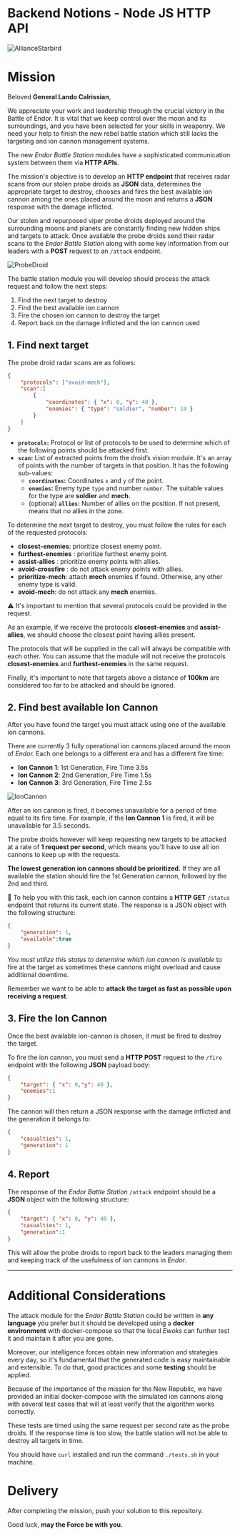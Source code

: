 # Backend Notions - Node JS HTTP API

![AllianceStarbird](assets/alliance-logo.png)

# Mission

Beloved **General Lando Calrissian**,

We appreciate your work and leadership through the crucial victory in the Battle of Endor. It is vital that we keep control over the moon and its surroundings, and you have been selected for your skills in weaponry. We need your help to finish the new rebel battle station which still lacks the targeting and ion cannon management systems.

The new *Endor Battle Station* modules have a sophisticated communication system between them via **HTTP APIs**.

The mission's objective is to develop an **HTTP endpoint** that receives radar scans from our stolen probe droids as **JSON** data, determines the appropriate target to destroy, chooses and fires the best available ion cannon among the ones placed around the moon and returns a **JSON** response with the damage inflicted.

Our stolen and repurposed viper probe droids deployed around the surrounding moons and planets are constantly finding new hidden ships and targets to attack. Once available the probe droids send their radar scans to the *Endor Battle Station* along with some key information from our leaders with a **POST** request to an `/attack` endpoint.

![ProbeDroid](assets/probe-droid.png)

The battle station module you will develop should process the attack request and follow the next steps:

  1. Find the next target to destroy
  2. Find the best available ion cannon
  3. Fire the chosen ion cannon to destroy the target
  4. Report back on the damage inflicted and the ion cannon used

## 1. Find next target

The probe droid radar scans are as follows:

```json
{
	"protocols": ["avoid-mech"],
	"scan":[
		{
			"coordinates": { "x": 0, "y": 40 },
			"enemies": { "type": "soldier", "number": 10 }
		}
	]
}
```

- **`protocols`:** Protocol or list of protocols to be used to determine which of the following points should be attacked first.
- **`scan`:** List of extracted points from the droid’s vision module. It's an array of points with the number of targets in that position. It has the following sub-values:
    - **`coordinates`:** Coordinates `x` and `y` of the point.
    - **`enemies`:** Enemy type `type` and number `number`. The suitable values for the type are **soldier** and **mech**.
    - (optional) **`allies`:**  Number of allies on the position. If not present, means that no allies in the zone.

To determine the next target to destroy, you must follow the rules for each of the requested protocols:

- **closest-enemies**: prioritize closest enemy point.
- **furthest-enemies** : prioritize furthest enemy point.
- **assist-allies** : prioritize enemy points with allies.
- **avoid-crossfire** : do not attack enemy points with allies.
- **prioritize-mech**: attach **mech** enemies if found. Otherwise, any other enemy type is valid.
- **avoid-mech**: do not attack any **mech** enemies.

<aside>
⚠️ It's important to mention that several protocols could be provided in the request.

</aside>

As an example, if we receive the protocols **closest-enemies** and **assist-allies**, we should choose the closest point having allies present.

The protocols that will be supplied in the call will always be compatible with each other. You can assume that the module will not receive the protocols **closest-enemies** and **furthest-enemies** in the same request.

Finally, it's important to note that targets above a distance of **100km** are considered too far to be attacked and should be ignored.

## 2. Find best available Ion Cannon

After you have found the target you must attack using one of the available ion cannons.

There are currently 3 fully operational ion cannons placed around the moon of *Endor.* Each one belongs to a different era and has a different fire time:

- **Ion Cannon 1**: 1st Generation, Fire Time 3.5s
- **Ion Cannon 2**: 2nd Generation, Fire Time 1.5s
- **Ion Cannon 3**: 3rd Generation, Fire Time 2.5s

![IonCannon](assets/ion-cannon.png)

After an ion cannon is fired, it becomes unavailable for a period of time equal to its fire time. For example, if the **Ion Cannon 1** is fired, it will be unavailable for 3.5 seconds.

The probe droids however will keep requesting new targets to be attacked at a rate of **1 request per second**, which means you'll have to use all ion cannons to keep up with the requests.

**The lowest generation ion cannons should be prioritized.** If they are all available the station should fire the 1st Generation cannon, followed by the 2nd and third.

🔧 To help you with this task, each ion cannon contains a **HTTP GET** `/status` endpoint that returns its current state. The response is a JSON object with the following structure:

```json
{
	"generation": 1,
	"available":true
}
```

*You must utilize this status to determine which ion cannon is available* to fire at the target as sometimes these cannons might overload and cause additional downtime.

Remember we want to be able to **attack the target as fast as possible upon receiving a request**.

## 3. Fire the Ion Cannon

Once the best available ion-cannon is chosen, it must be fired to destroy the target.

To fire the ion cannon, you must send a **HTTP POST** request to the `/fire` endpoint with the following **JSON** payload body:

```json
{
	"target": { "x": 0,"y": 40 },
	"enemies":1
}
```

The cannon will then return a JSON response with the damage inflicted and the generation it belongs to:

```json
{
	"casualties": 1,
	"generation": 1
}
```

## 4. Report

The response of the *Endor Battle Station* `/attack` endpoint should be a **JSON** object with the following structure:

```json
{
	"target": { "x": 0, "y": 40 },
	"casualties": 1,
	"generation":1
}
```

This will allow the probe droids to report back to the leaders managing them and keeping track of the usefulness of ion cannons in *Endor*.

---

# Additional Considerations

The attack module for the *Endor Battle Station* could be written in **any language** you prefer but it should be developed using a **docker environment** with docker-compose so that the local *Ewoks* can further test it and maintain it after you are gone.

Moreover, our intelligence forces obtain new information and strategies every day, so it's fundamental that the generated code is easy maintainable and extensible. To do that, good practices and some **testing** should be applied.

Because of the importance of the mission for the New Republic, we have provided an initial docker-compose with the simulated ion cannons along with several test cases that will at least verify that the algorithm works correctly.

These tests are timed using the same request per second rate as the probe droids. If the response time is too slow, the battle station will not be able to destroy all targets in time.

You should have `curl` installed and run the command `./tests.sh` in your machine.

# Delivery

After completing the mission, push your solution to this repository.

Good luck, **may the Force be with you.**
